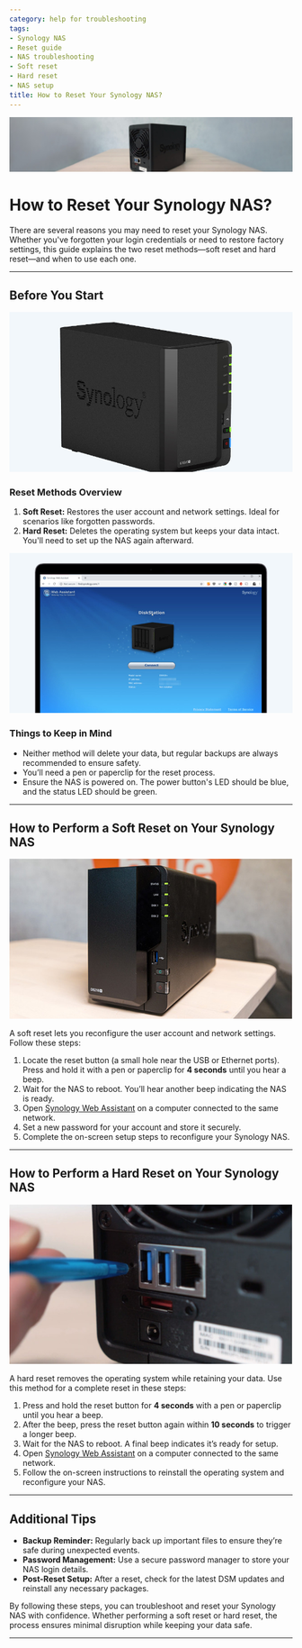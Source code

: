 ```yaml
---
category: help for troubleshooting
tags:
- Synology NAS
- Reset guide
- NAS troubleshooting
- Soft reset
- Hard reset
- NAS setup
title: How to Reset Your Synology NAS?
---
```

![](/assets/images/nas/19d5211f60fd16c86b9d2833b62ba550.jpeg)

# How to Reset Your Synology NAS?

There are several reasons you may need to reset your Synology NAS. Whether you've forgotten your login credentials or need to restore factory settings, this guide explains the two reset methods—soft reset and hard reset—and when to use each one.

---

## Before You Start

![A Synology NAS](/assets/images/nas/8332c471dd6a7d3f13696e344525b0d8.jpeg)

### Reset Methods Overview

1. **Soft Reset:** Restores the user account and network settings. Ideal for scenarios like forgotten passwords.  
2. **Hard Reset:** Deletes the operating system but keeps your data intact. You'll need to set up the NAS again afterward.  

![The DiskStation OS of Synology](/assets/images/nas/39c43c4c0cf2d3f3c87851500b0b6c49.jpeg)

### Things to Keep in Mind

- Neither method will delete your data, but regular backups are always recommended to ensure safety.  
- You’ll need a pen or paperclip for the reset process.  
- Ensure the NAS is powered on. The power button's LED should be blue, and the status LED should be green.

---

## How to Perform a Soft Reset on Your Synology NAS

![Resetting an NAS](/assets/images/nas/02aeb4ab262ebc9240ded85e21b8511d.jpeg)

A soft reset lets you reconfigure the user account and network settings. Follow these steps:

1. Locate the reset button (a small hole near the USB or Ethernet ports). Press and hold it with a pen or paperclip for **4 seconds** until you hear a beep.  
2. Wait for the NAS to reboot. You’ll hear another beep indicating the NAS is ready.  
3. Open [Synology Web Assistant](http://find.synology.com) on a computer connected to the same network.  
4. Set a new password for your account and store it securely.  
5. Complete the on-screen setup steps to reconfigure your Synology NAS.

---

## How to Perform a Hard Reset on Your Synology NAS

![Hard reset of a Synology NAS](/assets/images/nas/7085bb02086364bac37cd67a7e68906f.jpeg)

A hard reset removes the operating system while retaining your data. Use this method for a complete reset in these steps:

1. Press and hold the reset button for **4 seconds** with a pen or paperclip until you hear a beep.  
2. After the beep, press the reset button again within **10 seconds** to trigger a longer beep.  
3. Wait for the NAS to reboot. A final beep indicates it’s ready for setup.  
4. Open [Synology Web Assistant](http://find.synology.com) on a computer connected to the same network.  
5. Follow the on-screen instructions to reinstall the operating system and reconfigure your NAS.

---

## Additional Tips

- **Backup Reminder:** Regularly back up important files to ensure they’re safe during unexpected events.  
- **Password Management:** Use a secure password manager to store your NAS login details.  
- **Post-Reset Setup:** After a reset, check for the latest DSM updates and reinstall any necessary packages.

By following these steps, you can troubleshoot and reset your Synology NAS with confidence. Whether performing a soft reset or hard reset, the process ensures minimal disruption while keeping your data safe.

---

